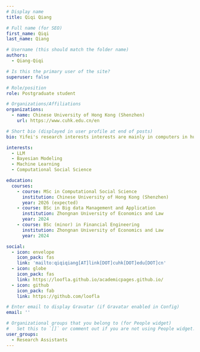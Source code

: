 ```yaml
---
# Display name
title: Qiqi Qiang

# Full name (for SEO)
first_name: Qiqi
last_name: Qiang

# Username (this should match the folder name)
authors:
  - Qiang-Qiqi

# Is this the primary user of the site?
superuser: false

# Role/position
role: Postgraduate student

# Organizations/Affiliations
organizations:
  - name: Chinese University of Hong Kong (Shenzhen)
    url: https://www.cuhk.edu.cn/en

# Short bio (displayed in user profile at end of posts)
bio: Yifei's research interests interests are mainly in computers in human behavior, applied statistics and public health.

interests:
  - LLM
  - Bayesian Modeling
  - Machine Learning
  - Computational Social Science

education:
  courses:
    - course: MSc in Computational Social Science
      institution: Chinese University of Hong Kong (Shenzhen)
      year: 2026 (expected)
    - course: BSc in Big data Management and Application
      institution: Zhongnan University of Economics and Law
      year: 2024
    - course: BSc (minor) in Financial Engineering
      institution: Zhongnan University of Economics and Law
      year: 2024

social:
  - icon: envelope
    icon_pack: fas
    link: 'mailto:qiqiqiang[AT]link[DOT]cuhk[DOT]edu[DOT]cn'
  - icon: globe
    icon_pack: fas
    link: https://loofla.github.io/academicpages.github.io/
  - icon: github
    icon_pack: fab
    link: https://github.com/loofla

# Enter email to display Gravatar (if Gravatar enabled in Config)
email: ''

# Organizational groups that you belong to (for People widget)
#   Set this to `[]` or comment out if you are not using People widget.
user_groups:
  - Research Assistants
---
```



